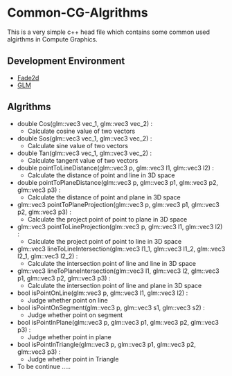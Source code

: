 # Common-CG-Algrithms
  This is a very simple c++ head file which contains some common used 
  algirthms in Compute Graphics.
## Development Environment
  * [Fade2d](https://www.geom.at/fade2d/html/)
  * [GLM](https://github.com/g-truc/glm)
## Algrithms
  * double Cos(glm::vec3 vec_1, glm::vec3 vec_2) : 
      * Calculate cosine value of two vectors
  * double Sos(glm::vec3 vec_1, glm::vec3 vec_2) : 
      * Calculate sine value of two vectors
  * double Tan(glm::vec3 vec_1, glm::vec3 vec_2) : 
      * Calculate tangent value of two vectors
  * double pointToLineDistance(glm::vec3 p, glm::vec3 l1, glm::vec3 l2) : 
      * Calculate the distance of point and line in 3D space
  * double pointToPlaneDistance(glm::vec3 p, glm::vec3 p1, glm::vec3 p2, glm::vec3 p3) : 
      * Calculate the distance of point and plane in 3D space
  * glm::vec3 pointToPlaneProjection(glm::vec3 p, glm::vec3 p1, glm::vec3 p2, glm::vec3 p3) : 
      * Calculate the project point of point to plane in 3D space
  * glm::vec3 pointToLineProjection(glm::vec3 p, glm::vec3 l1, glm::vec3 l2) : 
      * Calculate the project point of point to line in 3D space
  * glm::vec3 lineToLineIntersection(glm::vec3 l1_1, glm::vec3 l1_2, glm::vec3 l2_1, glm::vec3 l2_2) : 
      * Calculate the intersection point of line and line in 3D space
  * glm::vec3 lineToPlaneIntersection(glm::vec3 l1, glm::vec3 l2, glm::vec3 p1, glm::vec3 p2, glm::vec3 p3) : 
      * Calculate the intersection point of line and plane in 3D space
  * bool isPointOnLine(glm::vec3 p, glm::vec3 l1, glm::vec3 l2) : 
      * Judge whether point on line
  * bool isPointOnSegment(glm::vec3 p, glm::vec3 s1, glm::vec3 s2) : 
      * Judge whether point on segment
  * bool isPointInPlane(glm::vec3 p, glm::vec3 p1, glm::vec3 p2, glm::vec3 p3) : 
      * Judge whether point in plane
  * bool isPointInTriangle(glm::vec3 p, glm::vec3 p1, glm::vec3 p2, glm::vec3 p3) : 
      * Judge whether point in Triangle
  * To be continue .....
